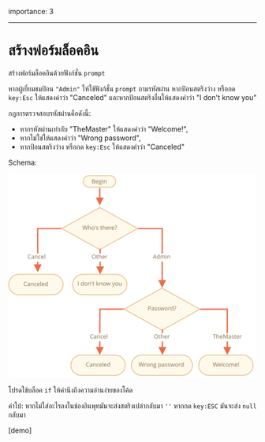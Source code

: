 importance: 3

---

# สร้างฟอร์มล็อคอิน

สร้างฟอร์มล็อคอินด้วยฟังก์ชั่น `prompt`

หากผู้เยี่ยมชมป้อน `"Admin"` ให้ใช้ฟังก์ชั่น `prompt` ถามรหัสผ่าน หากป้อนสตริงว่าง หรือกด `key:Esc` ให้แสดงคำว่า "Canceled" และหากป้อนสตริงอื่นให้แสดงคำว่า "I don't know you"

กฎการตรวจสอบรหัสผ่านคือดังนี้:

- หากรหัสผ่านเท่ากับ "TheMaster" ให้แสดงคำว่า "Welcome!",
- หากไม่ใช่ให้แสดงคำว่า "Wrong password",
- หากป้อนสตริงว่าง หรือกด `key:Esc` ให้แสดงคำว่า "Canceled"

Schema:

![](ifelse_task.svg)

โปรดใช้บล็อค `if` ให้คำนึงถึงความอ่านง่ายของโค้ด

คำใบ้:  หากไม่ใส่อะไรลงในช่องอินพุทมันจะส่งสตริงเปล่ากลับมา `''` หากกด `key:ESC` มันจะส่ง `null` กลับมา

[demo]
